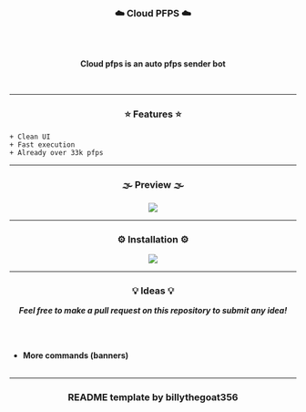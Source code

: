 ### <p align="center">☁️ Cloud PFPS ☁️</p>

<br><br>
<p align="center">
<strong>
Cloud pfps is an auto pfps sender bot
</strong>
</p>
<br>

-----

### <p align="center">⭐ Features ⭐</p>

```
+ Clean UI
+ Fast execution
+ Already over 33k pfps
```

-----

### <p align="center">🌫️ Preview 🌫️</p>


<p align="center">
<img src="https://media.discordapp.net/attachments/1028350993856991262/1155604146284679208/Cloud.png">
</p>
   
-----

### <p align="center">⚙️ Installation ⚙️</p>

<p align="center">
<img src="https://media.discordapp.net/attachments/1028350993856991262/1155607685543239851/tuto.png">
</p>
   
-----

### <p align="center">💡 Ideas 💡</p>

<p align="center"><strong><i>Feel free to make a pull request on this repository to submit any idea!</i></strong</p>

<br><br>
* More commands (banners)
<br><br>

-----

### <p align="center">README template by billythegoat356</p>
